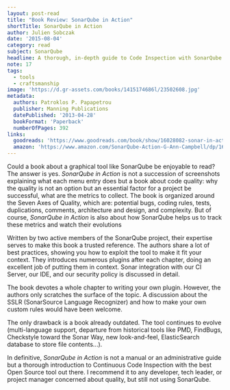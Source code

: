```yaml
---
layout: post-read
title: "Book Review: SonarQube in Action"
shortTitle: SonarQube in Action
author: Julien Sobczak
date: '2015-08-04'
category: read
subject: SonarQube
headline: A thorough, in-depth guide to Code Inspection with SonarQube
note: 17
tags:
  - tools
  - craftsmanship
image: 'https://d.gr-assets.com/books/1415174686l/23502608.jpg'
metadata:
  authors: Patroklos P. Papapetrou
  publisher: Manning Publications
  datePublished: '2013-04-28'
  bookFormat: 'Paperback'
  numberOfPages: 392
links:
  goodreads: 'https://www.goodreads.com/book/show/16028082-sonar-in-action'
  amazon: 'https://www.amazon.com/SonarQube-Action-G-Ann-Campbell/dp/1617290955/'
---
```


Could a book about a graphical tool like SonarQube be enjoyable to read? The answer is yes. *SonarQube in Action* is not a succession of screenshots explaining what each menu entry does but a book about code quality: why the quality is not an option but an essential factor for a project be successful, what are the metrics to collect. The book is organized around the Seven Axes of Quality, which are: potential bugs, coding rules, tests, duplications, comments, architecture and design, and complexity. But of course, *SonarQube in Action* is also about how SonarQube helps us to track these metrics and watch their evolutions

Written by two active members of the SonarQube project, their expertise serves to make this book a trusted reference. The authors share a lot of best practices, showing you how to exploit the tool to make it fit your context. They introduces numerous plugins after each chapter, doing an excellent job of putting them in context. Sonar integration with our CI Server, our IDE, and our security policy is discussed in detail.

The book devotes a whole chapter to writing your own plugin. However, the authors only scratches the surface of the topic. A discussion about the SSLR (SonarSource Language Recognizer) and how to make your own custom rules would have been welcome.

The only drawback is a book already outdated. The tool continues to evolve (multi-language support, departure from historical tools like PMD, FindBugs, Checkstyle toward the Sonar Way, new look-and-feel, ElasticSearch database to store file contents...).

In definitive, *SonarQube in Action* is not a manual or an administrative guide but a thorough introduction to Continuous Code Inspection with the best Open Source tool out there. I recommend it to any developer, tech leader, or project manager concerned about quality, but still not using SonarQube.
